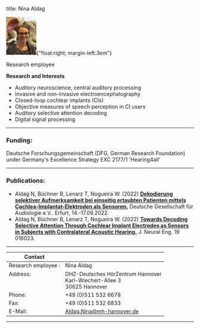 title: Nina Aldag 

![Nina Aldag](Nina.jpg){"float:right; margin-left:3em"}

Research employee	

**Research and Interests**

* Auditory neuroscience, central auditory processing
* Invasive and non-invasive electroencephalography
* Closed-loop cochlear implants (CIs)
* Objective measures of speech perception in CI users
* Auditory selective attention decoding
* Digital signal processing




---

### Funding:

Deutsche Forschungsgemeinschaft (DFG, German Research Foundation) under Germany's Excellence Strategy EXC 2177/1 'Hearing4all'


---
### Publications:
* Aldag N, Büchner B,  Lenarz T, Nogueira W. (2022) **[Dekodierung selektiver Aufmerksamkeit bei einseitig ertaubten Patienten mittels Cochlea-Implantat-Elektroden als Sensoren.](https://dx.doi.org/10.3205/22dga040)** Deutsche Gesellschaft für Audiologie e.V.. Erfurt, 14.-17.09.2022.
* Aldag N, Büchner B,  Lenarz T, Nogueira W. (2022) **[Towards Decoding Selective Attention Through Cochlear Implant Electrodes as Sensors in Subjects with Contralateral Acoustic Hearing.](https://iopscience.iop.org/article/10.1088/1741-2552/ac4de6)** J. Neural Eng. 19 016023.



---

| Contact                 |                            |
| ------------------------|--------------------------- |
| Research employee	:<br>          | Nina Aldag |
| Address: <br><br><br>   | DHZ-Deutsches HörZentrum Hannover<br> Karl-Wiechert-Allee 3 <br> 30625 Hannover |
| Phone:                  | +49 (0)511 532 6678 |
| Fax:                    | +49 (0)511 532 6833 |
| E-Mail:                 |<Aldag.Nina@mh-hannover.de>|

---
    
